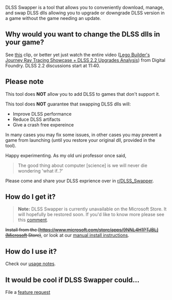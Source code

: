 
<!-- <a href="https://www.microsoft.com/store/apps/9NNL4H1PTJBL" target="_blank"><img src="https://beeradmoore.github.io/dlss-swapper/images/microsoft_store_badge.png" alt="Microsoft Store install link" width="300" /></a> -->


DLSS Swapper is a tool that allows you to conveniently download, manage, and swap DLSS dlls allowing you to upgrade or downgrade DLSS version in a game without the game needing an update.

## Why would you want to change the DLSS dlls in your game?
See [this](https://youtube.com/clip/UgzYyeox3s7jFJZAvYF4AaABCQ) clip, or better yet just watch the entire video ([Lego Builder's Journey Ray Tracing Showcase + DLSS 2.2 Upgrades Analysis](https://www.youtube.com/watch?v=dtbqJXb1UDw)) from Digital Foundry. DLSS 2.2 discussions start at 11:40.


## Please note
This tool does **NOT** allow you to add DLSS to games that don't support it.

This tool does **NOT** guarantee that swapping DLSS dlls will:
- Improve DLSS performance
- Reduce DLSS artifacts
- Give a crash free expereince

In many cases you may fix some issues, in other cases you may prevent a game from launching (until you restore your original dll, provided in the tool).


Happy experimenting. As my old uni professor once said,

> The good thing about computer [science] is we will never die wondering 'what if..?'

Please come and share your DLSS exprience over in [r/DLSS_Swapper](https://www.reddit.com/r/DLSS_Swapper/).

## How do I get it?
> **Note:**
> DLSS Swapper is currently unavailable on the Microsoft Store. It will hopefully be restored soon. If you'd like to know more please see this [comment](https://github.com/beeradmoore/dlss-swapper/issues/96#issuecomment-1320977249).

~~Install from the [https://www.microsoft.com/store/apps/9NNL4H1PTJBL](Microsoft Store)~~, or look at our [manual install instructions](https://beeradmoore.github.io/dlss-swapper/install/).


## How do I use it?

Check our [usage notes](https://beeradmoore.github.io/dlss-swapper/usage/).


## It would be cool if DLSS Swapper could...
File a [feature request](https://github.com/beeradmoore/dlss-swapper/issues)
